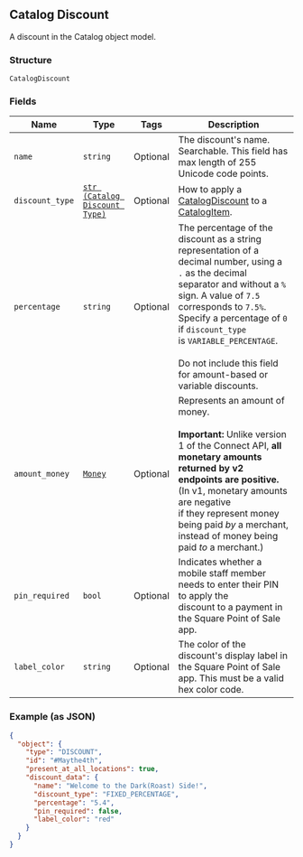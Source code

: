 ## Catalog Discount

A discount in the Catalog object model.

### Structure

`CatalogDiscount`

### Fields

| Name | Type | Tags | Description |
|  --- | --- | --- | --- |
| `name` | `string` | Optional | The discount's name. Searchable. This field has max length of 255 Unicode code points. |
| `discount_type` | [`str (Catalog Discount Type)`](/doc/models/catalog-discount-type.md) | Optional | How to apply a [CatalogDiscount](./models/catalog-discount.md) to a [CatalogItem](./models/catalog-item.md). |
| `percentage` | `string` | Optional | The percentage of the discount as a string representation of a decimal number, using a `.` as the decimal<br>separator and without a `%` sign. A value of `7.5` corresponds to `7.5%`. Specify a percentage of `0` if `discount_type`<br>is `VARIABLE_PERCENTAGE`.<br><br>Do not include this field for amount-based or variable discounts. |
| `amount_money` | [`Money`](/doc/models/money.md) | Optional | Represents an amount of money.<br><br>__Important:__ Unlike version 1 of the Connect API, __all monetary amounts<br>returned by v2 endpoints are positive.__ (In v1, monetary amounts are negative<br>if they represent money being paid _by_ a merchant, instead of money being<br>paid _to_ a merchant.) |
| `pin_required` | `bool` | Optional | Indicates whether a mobile staff member needs to enter their PIN to apply the<br>discount to a payment in the Square Point of Sale app. |
| `label_color` | `string` | Optional | The color of the discount's display label in the Square Point of Sale app. This must be a valid hex color code. |

### Example (as JSON)

```json
{
  "object": {
    "type": "DISCOUNT",
    "id": "#Maythe4th",
    "present_at_all_locations": true,
    "discount_data": {
      "name": "Welcome to the Dark(Roast) Side!",
      "discount_type": "FIXED_PERCENTAGE",
      "percentage": "5.4",
      "pin_required": false,
      "label_color": "red"
    }
  }
}
```

